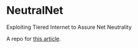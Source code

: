 # NeutralNet
Exploiting Tiered Internet to Assure Net Neutrality


A repo for [this article](https://medium.com/@alyxmxe/exploiting-tiered-internet-to-assure-net-neutrality-17c4743b3850).

